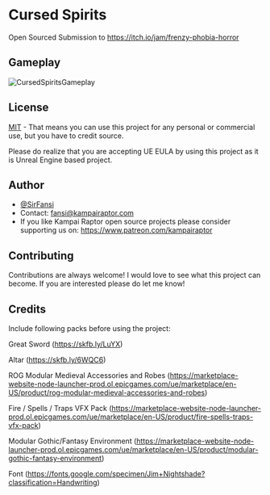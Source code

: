 # Cursed Spirits
Open Sourced Submission to https://itch.io/jam/frenzy-phobia-horror

## Gameplay

![CursedSpiritsGameplay](https://github.com/KampaiRaptor/UE_HorrorGame_CursedSpirits/assets/120315901/eb5f03a0-e906-4fed-b521-35267aa029f8)

## License

[MIT](https://choosealicense.com/licenses/mit/)
    - That means you can use this project for any personal or commercial use, but you have to credit source.

Please do realize that you are accepting UE EULA by using this project as it is Unreal Engine based project.


## Author

- [@SirFansi](https://github.com/Fansi129)
- Contact: fansi@kampairaptor.com
- If you like Kampai Raptor open source projects please consider supporting us on: https://www.patreon.com/kampairaptor

## Contributing

Contributions are always welcome! I would love to see what this project can become.
If you are interested please do let me know!

## Credits 
Include following packs before using the project:

Great Sword
(https://skfb.ly/LuYX)

Altar
(https://skfb.ly/6WQC6) 

ROG Modular Medieval Accessories and Robes
(https://marketplace-website-node-launcher-prod.ol.epicgames.com/ue/marketplace/en-US/product/rog-modular-medieval-accessories-and-robes)

Fire / Spells / Traps VFX Pack
(https://marketplace-website-node-launcher-prod.ol.epicgames.com/ue/marketplace/en-US/product/fire-spells-traps-vfx-pack)

Modular Gothic/Fantasy Environment
(https://marketplace-website-node-launcher-prod.ol.epicgames.com/ue/marketplace/en-US/product/modular-gothic-fantasy-environment)

Font
(https://fonts.google.com/specimen/Jim+Nightshade?classification=Handwriting)

